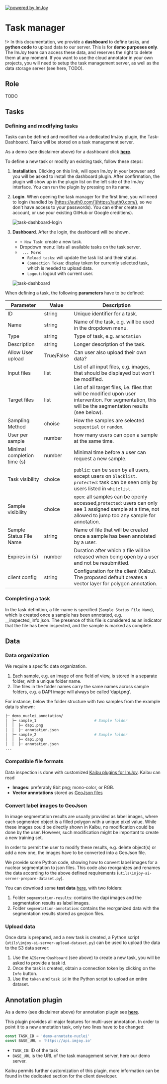 [![powered by ImJoy](https://imjoy.io/static/badge/powered-by-imjoy-badge.svg)](https://imjoy.io/)

# Task manager

!> In this documentation, we provide a **dashboard** to define tasks, and **python code** to upload data to our server. This is for **demo purposes only**. The ImJoy team can access these data, and reserves the right to delete them at any moment. If you want to use the cloud annotator in your own projects, you will need to setup the task management server, as well as the data storage server (see here, TODO).

## Role

TODO

## Tasks

### Defining and modifying tasks

Tasks can be defined and modified via a dedicated ImJoy plugin, the Task-Dashboard. Tasks will be
stored on a task management server.

As a demo (see disclaimer above) for a dashboard click [**here**](https://imjoy.io/#/app?w=cloud-annotation&plugin=imjoy-team/imjoy-cloud-annotation:Task-Dashboard@stable&upgrade=1).

To define a new task or modify an existing task, follow these steps:

1. **Installation**. Clicking on this link, will open ImJoy in your browser and you will be asked to install the dashboard plugin. After confirmation, the plugin will show up in the plugin list on the left side of the ImJoy interface. You can run the plugin by pressing on its name.
2. **Login**. When opening the task manager for the first time, you will need to login (handled by   [https://auth0.com/](https://auth0.com/), so we don't have access to your passwords). You can either create an account, or use your existing GitHub or Google creditiens).

    ![task-dashboard-login](assets/task-dashboard-login.jpg ':size=200')
3. **Dashboard**. After the login, the dashboard will be shown.

   - `+ New Task`: create a new task.
   - Dropdown menu: lists all available tasks on the task server.
   - ` ... More`:
       - `Reload tasks`: will update the task list and their status.
       - `Connection Token`: display token for currently selected task, which is needed to upload data.
       - `Logout`: logout with current user.

    ![task-dashboard](assets/task-dashboard.jpg ':size=200')

When defining a task, the following **parameters** have to be defined:

Parameter               | Value      | Description
------------------------|------------|--------------------------------------------------------------------------------------------------------------------------------------------------------
ID                      | string     | Unique identifier for a task.
Name                    | string     | Name of the task, e.g. will be used in the dropdown menu.
Type                    | string     | Type of task, e.g. `annotation`
Description             | string     | Longer description of the task.
Allow User upload       | True/False | Can user also upload their own data?
Input files             | list       | List of all input files, e.g. images, that should be displayed but won't be modified.
Target files            | list       | List of all target files, i.e. files that will be modified upon user intervention. For segmentation, this will be the segmentation results (see below).
Sampling Method         | choise     | How the samples are selected `sequential` or `random`.
User per sample | number | how many users can open a sample at the same time.
Minimal completion time (s) | number | Minimal time before a user can request a new sample.
Task visibility         | choice     | `public`: can be seen by all users, except users on `blacklist`. `protected`: task can be seen only by users listed in `whitelist`.
Sample visibility       | choice     | `open`: all samples can be openly accessed,`protected`: users can only see 1 assigned sample at a time, not allowed to jump too any sample for annotation.
Sample Status File Name | string     | Name of file that will be created once a sample has been annotated by a user.
Expires in (s) | number | Duration after which a file will be released when being open by a user and not be resubmitted. 
client config | string | Configuration for the client (Kaibu). The proposed default creates a vector layer for polygon annotation.

### Completing a task

In the task definition, a file-name is specified (`Sample Status File Name`), which is created once a sample has been annotated, e.g. __inspected_info.json. The presence of this file is considered as an indicator that the file has been inspected, and the sample is marked as complete.

## Data

### Data organization

We require a specific data organization.

1. Each sample, e.g. an image of one field of view, is stored in a separate folder, with a unique folder name.
2. The files in the folder names carry the same names across sample folders, e.g. a DAPI image will always be called ‘dapi.png’.

For instance, below the folder structure with two samples from the example data is shown:

``` bash
├─ demo_nuclei_annotation/
│  ├─ sample_1                          # Sample folder
│  │  ├─ dapi.png
│  │  ├─ annotation.json
│  ├─ sample_2                          # Sample folder
│  │  ├─ dapi.png
│  │  ├─ annotation.json
...
```

### Compatible file formats

Data inspection is done with customized [Kaibu plugins for ImJoy](https://kaibu.org/#/app). Kaibu can read

- **Images**: preferably 8bit png; mono-color, or RGB.
- **Vector annotations** stored as [GeoJson files](https://geojson.org/)

### Convert label images to GeoJson

In image segmentation results are usually provided as label images, where each segmented object is a filled polygon with a unique pixel value. While these images could be directly shown in Kaibu, no modification could be done by the user. However, such modification might be important to create a new training set.

In order to permit the user to modify these results, e.g. delete object(s) or add a new one, the images have to be converted into a GeoJson file.

We provide some Python code, showing how to convert label images for a nuclear segmentation to json files. This code also reorganizes and renames the data according to the above defined requirements (`utils\imjoy-ai-server-prepare-dataset.py`).

You can download some **test data** [here](https://www.dropbox.com/sh/hkr7xmpp9y5movz/AAAzHhbd-BhxNoA-1ZBQgviya?dl=0), with two folders:

1. Folder `segmentation-results`: contains the dapi images and the segmentation results as label images.
2. Folder `segmentation-annotation`: contains the reorganized data with the segmentation results stored as geojson files.

### Upload data

Once data is prepared, and a new task is created, a Python script (`utils\imjoy-ai-server-upload-dataset.py`) can be used to upload the data to the S3 data server:

1. Use the `AIServerDashboard` (see above) to create a new task, you will be asked to provide a task id.
2. Once the task is created, obtain a connection token by clicking on the `Info` button.
3. Use the `token` and `task id` in the Python script to upload an entire dataset.

## Annotation plugin

As a demo (see disclaimer above) for annotation plugin see [**here**](https://imjoy.io/#/app?w=cloud-annotation&plugin=imjoy-team/imjoy-cloud-annotation:Nuclei-Cloud-Annotator@stable&upgrade=1).

This plugin provides all major features for multi-user annotation. In order to point it to a new annotation task, only two lines have to be changed:

``` javascript
const TASK_ID = 'demo-annotate-nuclei'
const BASE_URL = 'https://api.imjoy.io'
```

- `TASK_ID`: ID of the task
- `BASE_URL` is the URL of the task management server, here our demo server.

Kaibu permits further customization of this plugin, more information can be found in the dedicated section for the client developer. 
